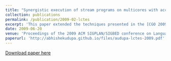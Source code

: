 ```yaml
---
title: "Synergistic execution of stream programs on multicores with accelerators."
collection: publications
permalink: /publication/2009-02-lctes
excerpt: 'This paper extended the techniques presented in the [CGO 2009 paper](https://abhishekudupa.github.io/publication/2009-01-cgo) to synergistically utilize the CPU as well as the GPU for executing stream programs.'
date: 2009-06-20
venue: 'Proceedings of the 2009 ACM SIGPLAN/SIGBED conference on Languages, compilers, and tools for embedded systems, LCTES 2009, Dublin, Ireland, June 19-20, 2009'
paperurl: 'http://abhishekudupa.github.io/files/audupa-lctes-2009.pdf'
---
```

[Download paper here](http://abhishekudupa.github.io/files/audupa-lctes-2009.pdf)

